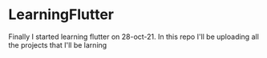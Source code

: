 # LearningFlutter
Finally I started learning flutter on 28-oct-21. In this repo I'll be uploading all the projects that I'll be larning
